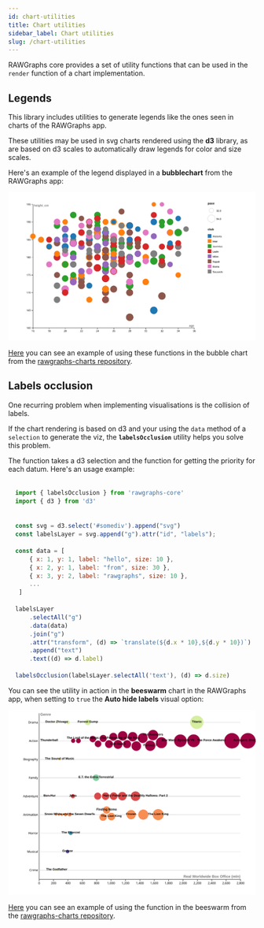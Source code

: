 ```yaml
---
id: chart-utilities
title: Chart utilities
sidebar_label: Chart utilities
slug: /chart-utilities
---
```


RAWGraphs core provides a set of utility functions that can be used in the `render` function of a chart implementation.

## Legends

This library includes utilities to generate legends like the ones seen in charts of the RAWGraphs app.

These utilities may be used in svg charts rendered using the **d3** library, as are based on d3 scales to automatically
draw legends for color and size scales.

Here's an example of the legend displayed in a **bubblechart** from the RAWGraphs app:

![Legend in bubble chart](../static/img/bubble-legend.svg)

[Here](https://github.com/rawgraphs/rawgraphs-charts/blob/master/src/bubblechart/render.js#L224) you can see an example of using these functions in the bubble chart
from the [rawgraphs-charts repository](https://github.com/rawgraphs/rawgraphs-charts).

## Labels occlusion

One recurring problem when implementing visualisations is the collision of labels.

If the chart rendering is based on d3 and your using the `data` method of a `selection` to generate the viz,
the **`labelsOcclusion`** utility helps you solve this problem.

The function takes a d3 selection and the function for getting the priority for each datum.
Here's an usage example:

```js

  import { labelsOcclusion } from 'rawgraphs-core'  
  import { d3 } from 'd3'

  
  const svg = d3.select('#somediv').append("svg")
  const labelsLayer = svg.append("g").attr("id", "labels");

  const data = [
      { x: 1, y: 1, label: "hello", size: 10 },
      { x: 2, y: 1, label: "from", size: 30 },
      { x: 3, y: 2, label: "rawgraphs", size: 10 },
      ...
   ]
  
  labelsLayer
      .selectAll("g")
      .data(data)
      .join("g")
      .attr("transform", (d) => `translate(${d.x * 10},${d.y * 10})`)
      .append("text")
      .text((d) => d.label)
      
  labelsOcclusion(labelsLayer.selectAll('text'), (d) => d.size)

```

You can see the utility in action in the **beeswarm** chart in the RAWGraphs app, when setting to `true` the **Auto hide labels** visual option:

![Labels occlusion in beeswarm](../static/img/beeswarm-occlusion.svg)

[Here](https://github.com/rawgraphs/rawgraphs-charts/blob/master/src/beeswarm/render.js#L271) you can see an example of using the function in the beeswarm
from the [rawgraphs-charts repository](https://github.com/rawgraphs/rawgraphs-charts).
